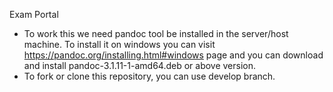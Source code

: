 Exam Portal
- To work this we need pandoc tool be installed in the server/host machine. To install it on windows you can visit https://pandoc.org/installing.html#windows page and you can download and install pandoc-3.1.11-1-amd64.deb or above version.
- To fork or clone this repository, you can use develop branch.
